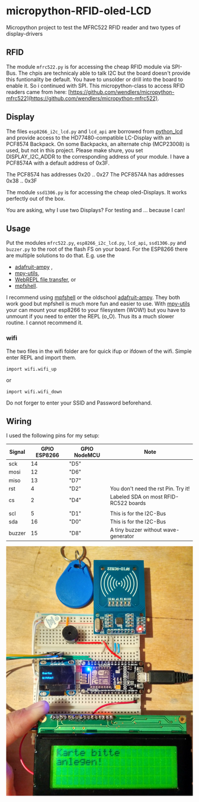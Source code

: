 # micropython-RFID-oled-LCD
Micropython project to test the MFRC522 RFID reader and two types of display-drivers

## RFID
The module ``mfrc522.py`` is for accessing the cheap RFID module via SPI-Bus. The chpis are technicaly able to talk I2C but the board doesn't provide this funtionality be default. You have to unsolder or drill into the board to enable it. So i continued with SPI. This micropython-class to access RFID readers came from here: [https://github.com/wendlers/micropython-mfrc522](https://github.com/wendlers/micropython-mfrc522).

## Display
The files ``esp8266_i2c_lcd.py`` and ``lcd_api`` are borrowed from [python_lcd](https://github.com/dhylands/python_lcd) and provide access to the HD77480-compatible LC-Display with an PCF8574 Backpack. On some Backpacks, an alternate chip (MCP23008) is used, but not in this project. Please make shure, you set DISPLAY_I2C_ADDR to the corresponding address of your module. I have a PCF8574A with a default address of 0x3F.

The PCF8574 has addresses 0x20 .. 0x27
The PCF8574A has addresses 0x38 .. 0x3F

The module ``ssd1306.py`` is for accessing the cheap oled-Displays. It works perfectly out of the box.

You are asking, why I use two Displays? For testing and ... because I can!

## Usage
Put the modules ``mfrc522.py``, ``esp8266_i2c_lcd.py``, ``lcd_api``, ``ssd1306.py`` and ``buzzer.py`` to the root of the flash FS on your board. 
For the ESP8266 there are multiple solutions to do that. E.g. use the
* [adafruit-ampy](https://github.com/adafruit/ampy) , 
* [mpy-utils](https://github.com/nickzoic/mpy-utils), 
* [WebREPL file transfer](https://github.com/micropython/webrepl), or 
* [mpfshell](https://github.com/wendlers/mpfshell). 

I recommend using [mpfshell](https://github.com/wendlers/mpfshell) or the oldschool [adafruit-ampy](https://github.com/adafruit/ampy). They both work good but mpfshell is much more fun and easier to use. With [mpy-utils](https://github.com/nickzoic/mpy-utils) your can mount your esp8266 to your filesystem (WOW!) but you have to unmount if you need to enter the REPL (o_O). Thus its a much slower routine. I cannot recommend it.

### wifi
The two files in the wifi folder are for quick ifup or ifdown of the wifi. Simple enter REPL and import them.

    import wifi.wifi_up
or

    import wifi.wifi_down
Do not forger to enter your SSID and Password beforehand.

## Wiring
I used the following pins for my setup:

| Signal    | GPIO ESP8266 | GPIO NodeMCU   | Note                                 |
| --------- | ------------ | -------------- | ------------------------------------ |
| sck       | 14           | "D5"           |                                      |
| mosi      | 12           | "D6"           |                                      |
| miso      | 13           | "D7"           |                                      |
| rst       | 4            | "D2"           |You don't need the rst Pin. Try it!   |
| cs        | 2            | "D4"           |Labeled SDA on most RFID-RC522 boards |
|                                                                                  |
| scl       | 5            | "D1"           | This is for the I2C-Bus              |
| sda       | 16           | "D0"           | This is for the I2C-Bus              |
| buzzer    | 15           | "D8"           | A tiny buzzer without wave-generator |


![Image of the project](img/IMG_20180429_205754_HDR.jpg)
